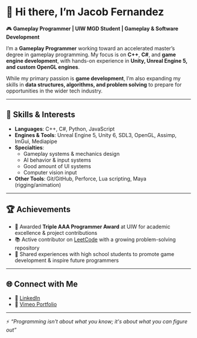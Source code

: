  # 👋 Hi there, I’m Jacob Fernandez  

🎮 **Gameplay Programmer | UIW MGD Student | Gameplay & Software Development**  

I’m a **Gameplay Programmer**  working toward an accelerated master’s degree in gameplay programming. My focus is on **C++**, **C#**, and **game engine development**, with hands-on experience in **Unity, Unreal Engine 5, and custom OpenGL engines**.  

While my primary passion is **game development**, I’m also expanding my skills in **data structures, algorithms, and problem solving** to prepare for opportunities in the wider tech industry.

---

## 🚀 Skills & Interests
- **Languages**: C++, C#, Python, JavaScript  
- **Engines & Tools**: Unreal Engine 5, Unity 6, SDL3, OpenGL, Assimp, ImGui, Mediapipe  
- **Specialties**:  
  - Gameplay systems & mechanics design   
  - AI behavior & input systems    
  - Good amount of UI systems
  - Computer vision input
- **Other Tools**: Git/GitHub, Perforce, Lua scripting, Maya (rigging/animation)

---

## 🏆 Achievements
- 🥇 Awarded **Triple AAA Programmer Award** at UIW for academic excellence & project contributions  
- 📚 Active contributor on [LeetCode](https://leetcode.com/u/JakeUp/) with a growing problem-solving repository  
- 🎤 Shared experiences with high school students to promote game development & inspire future programmers  

---

## 🌐 Connect with Me 
- 💼 [LinkedIn](https://linkedin.com/in/jacobfernandezprogrammer)  
- 🎥 [Vimeo Portfolio](https://vimeo.com/1078568958?share=copy)  

---

⚡ *“Programming isn't about what you know; it's about what you can figure out”*  


<!--
**JakeeUp/JakeeUp** is a ✨ _special_ ✨ repository because its `README.md` (this file) appears on your GitHub profile.

Here are some ideas to get you started:

- 🔭 I’m currently working on ...
- 🌱 I’m currently learning ...
- 👯 I’m looking to collaborate on ...
- 🤔 I’m looking for help with ...
- 💬 Ask me about ...
- 📫 How to reach me: ...
- 😄 Pronouns: ...
- ⚡ Fun fact: ...
-->
